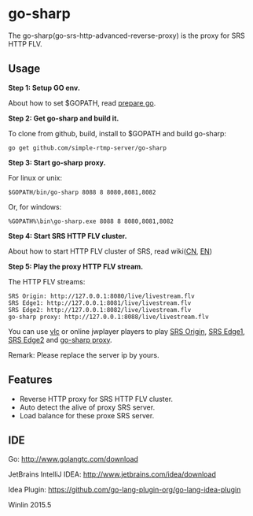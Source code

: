 # go-sharp

The go-sharp(go-srs-http-advanced-reverse-proxy) is the proxy for SRS HTTP FLV.

## Usage

<strong>Step 1: Setup GO env.</strong>

About how to set $GOPATH, read [prepare go](http://blog.csdn.net/win_lin/article/details/40618671).

<strong>Step 2: Get go-sharp and build it.</strong>

To clone from github, build, install to $GOPATH and build go-sharp:

```
go get github.com/simple-rtmp-server/go-sharp
```

<strong>Step 3: Start go-sharp proxy.</strong>

For linux or unix:

```
$GOPATH/bin/go-sharp 8088 8 8080,8081,8082
```

Or, for windows:

```
%GOPATH%\bin\go-sharp.exe 8088 8 8080,8081,8082
```

<strong>Step 4: Start SRS HTTP FLV cluster.</strong>

About how to start HTTP FLV cluster of SRS, read wiki([CN][v2_CN_SampleHttpFlvCluster], [EN][v2_EN_SampleHttpFlvCluster])

<strong>Step 5: Play the proxy HTTP FLV stream.</strong>

The HTTP FLV streams:

```
SRS Origin: http://127.0.0.1:8080/live/livestream.flv
SRS Edge1: http://127.0.0.1:8081/live/livestream.flv
SRS Edge2: http://127.0.0.1:8082/live/livestream.flv
go-sharp proxy: http://127.0.0.1:8088/live/livestream.flv
```

You can use [vlc][vlc] or online jwplayer players to play [SRS Origin][jwplayer-flv],
[SRS Edge1][jwplayer-flv-8081], [SRS Edge2][jwplayer-flv-8082] and [go-sharp proxy][jwplayer-flv-8088].

Remark: Please replace the server ip by yours.

## Features

* Reverse HTTP proxy for SRS HTTP FLV cluster.
* Auto detect the alive of proxy SRS server.
* Load balance for these proxe SRS server.

## IDE

Go: http://www.golangtc.com/download

JetBrains IntelliJ IDEA: http://www.jetbrains.com/idea/download

Idea Plugin: https://github.com/go-lang-plugin-org/go-lang-idea-plugin

Winlin 2015.5


[v2_CN_SampleHttpFlvCluster]: https://github.com/simple-rtmp-server/srs/wiki/v2_CN_SampleHttpFlvCluster
[v2_EN_SampleHttpFlvCluster]: https://github.com/simple-rtmp-server/srs/wiki/v2_EN_SampleHttpFlvCluster
[vlc]: http://www.videolan.org/
[jwplayer-flv]: http://www.ossrs.net/players/jwplayer6.html?stream=livestream.flv&server=127.0.0.1&hls_port=8080&hls_autostart=true
[jwplayer-flv-8081]: http://www.ossrs.net/players/jwplayer6.html?stream=livestream.flv&server=127.0.0.1&hls_port=8081&hls_autostart=true
[jwplayer-flv-8082]: http://www.ossrs.net/players/jwplayer6.html?stream=livestream.flv&server=127.0.0.1&hls_port=8082&hls_autostart=true
[jwplayer-flv-8088]: http://www.ossrs.net/players/jwplayer6.html?stream=livestream.flv&server=127.0.0.1&hls_port=8088&hls_autostart=true
